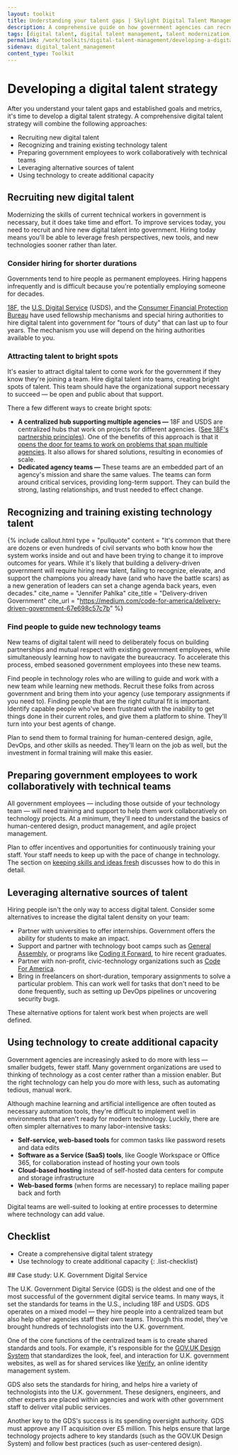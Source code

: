 ```yaml
---
layout: toolkit
title: Understanding your talent gaps | Skylight Digital Talent Management Handbook
description: A comprehensive guide on how government agencies can recruit, hire, onboard, and retain digital talent.
tags: [digital talent, digital talent management, talent modernization, guide]
permalink: /work/toolkits/digital-talent-management/developing-a-digital-talent-strategy/
sidenav: digital_talent_management
content_type: Toolkit
---
```


# Developing a digital talent strategy

After you understand your talent gaps and established goals and metrics, it's time to develop a digital talent strategy. A comprehensive digital talent strategy will combine the following approaches:

- Recruiting new digital talent
- Recognizing and training existing technology talent
- Preparing government employees to work collaboratively with technical teams
- Leveraging alternative sources of talent
- Using technology to create additional capacity

## Recruiting new digital talent

Modernizing the skills of current technical workers in government is necessary, but it does take time and effort. To improve services today, you need to recruit and hire new digital talent into government. Hiring today means you'll be able to leverage fresh perspectives, new tools, and new technologies sooner rather than later.

### Consider hiring for shorter durations

Governments tend to hire people as permanent employees. Hiring happens infrequently and is difficult because you're potentially employing someone for decades.

[18F](https://18f.gsa.gov/), the [U.S. Digital Service](https://www.usds.gov/) (USDS), and the [Consumer Financial Protection Bureau](https://www.consumerfinance.gov/) have used fellowship mechanisms and special hiring authorities to hire digital talent into government for "tours of duty" that can last up to four years. The mechanism you use will depend on the hiring authorities available to you.

### Attracting talent to bright spots

It's easier to attract digital talent to come work for the government if they know they're joining a team. Hire digital talent into teams, creating bright spots of talent. This team should have the organizational support necessary to succeed &mdash; be open and public about that support.

There a few different ways to create bright spots:

- **A centralized hub supporting multiple agencies &mdash;** 18F and USDS are centralized hubs that work on projects for different agencies. ([See 18F's partnership principles](https://18f.gsa.gov/partnership-principles/)). One of the benefits of this approach is that it [opens the door for teams to work on problems that span multiple agencies](https://www.newamerica.org/public-interest-technology/reports/problem-solving-government/what-should-teams-look-like/). It also allows for shared solutions, resulting in economies of scale.
- **Dedicated agency teams &mdash;** These teams are an embedded part of an agency's mission and share the same values. The teams can form around critical services, providing long-term support. They can build the strong, lasting relationships, and trust needed to effect change.

## Recognizing and training existing technology talent

{% include callout.html
  type = "pullquote"
  content = "It's common that there are dozens or even hundreds of civil servants who both know how the system works inside and out and have been trying to change it to improve outcomes for years. While it's likely that building a delivery-driven government will require hiring new talent, failing to recognize, elevate, and support the champions you already have (and who have the battle scars) as a new generation of leaders can set a change agenda back years, even decades."
  cite_name = "Jennifer Pahlka"
  cite_title = "Delivery-driven Government"
  cite_url = "https://medium.com/code-for-america/delivery-driven-government-67e698c57c7b"
%}

### Find people to guide new technology teams

New teams of digital talent will need to deliberately focus on building partnerships and mutual respect with existing government employees, while simultaneously learning how to navigate the bureaucracy. To accelerate this process, embed seasoned government employees into these new teams.

Find people in technology roles who are willing to guide and work with a new team while learning new methods. Recruit these folks from across government and bring them into your agency (use temporary assignments if you need to). Finding people that are the right cultural fit is important. Identify capable people who've been frustrated with the inability to get things done in their current roles, and give them a platform to shine. They'll turn into your best agents of change.

Plan to send them to formal training for human-centered design, agile, DevOps, and other skills as needed. They'll learn on the job as well, but the investment in formal training will make this easier.

## Preparing government employees to work collaboratively with technical teams

All government employees &mdash; including those outside of your technology team &mdash; will need training and support to help them work collaboratively on technology projects. At a minimum, they'll need to understand the basics of human-centered design, product management, and agile project management.

Plan to offer incentives and opportunities for continuously training your staff. Your staff needs to keep up with the pace of change in technology. The section on [keeping skills and ideas fresh](/work/toolkits/digital-talent-management/keeping-skills-and-ideas-fresh/) discusses how to do this in detail.

## Leveraging alternative sources of talent

Hiring people isn't the only way to access digital talent. Consider some alternatives to increase the digital talent density on your team:

- Partner with universities to offer internships. Government offers the ability for students to make an impact.
- Support and partner with technology boot camps such as [General Assembly](https://generalassemb.ly/), or programs like [Coding it Forward](https://www.codingitforward.com/), to hire recent graduates.
- Partner with non-profit, civic-technology organizations such as [Code For America](https://www.codeforamerica.org/).
- Bring in freelancers on short-duration, temporary assignments to solve a particular problem. This can work well for tasks that don't need to be done frequently, such as setting up DevOps pipelines or uncovering security bugs.

These alternative options for talent work best when projects are well defined.

## Using technology to create additional capacity

Government agencies are increasingly asked to do more with less &mdash; smaller budgets, fewer staff. Many government organizations are used to thinking of technology as a cost center rather than a mission enabler. But the right technology can help you do more with less, such as automating tedious, manual work.

Although machine learning and artificial intelligence are often touted as necessary automation tools, they're difficult to implement well in environments that aren't ready for modern technology. Luckily, there are often simpler alternatives to many labor-intensive tasks:

- **Self-service, web-based tools** for common tasks like password resets and data edits
- **Software as a Service (SaaS) tools**, like Google Workspace or Office 365, for collaboration instead of hosting your own tools
- **Cloud-based hosting** instead of self-hosted data centers for compute and storage infrastructure
- **Web-based forms** (when forms are necessary) to replace mailing paper back and forth

Digital teams are well-suited to looking at entire processes to determine where technology can add value.

## Checklist

- Create a comprehensive digital talent strategy
- Use technology to create additional capacity
{: .list-checklist}

<div class="callout callout--case-study" markdown="1">
## Case study: U.K. Government Digital Service

The U.K. Government Digital Service (GDS) is the oldest and one of the most successful of the government digital service teams. In many ways, it set the standards for teams in the U.S., including 18F and USDS. GDS operates on a mixed model &mdash; they hire people into a centralized team but also help other agencies staff their own teams. Through this model, they've brought hundreds of technologists into the U.K. government.

One of the core functions of the centralized team is to create shared standards and tools. For example, it's responsible for the [GOV.UK Design System](https://design-system.service.gov.uk/?_ga=2.48215079.183259153.1574016435-578254373.1574016435) that standardizes the look, feel, and interaction for U.K. government websites, as well as for shared services like [Verify](https://www.gov.uk/government/publications/introducing-govuk-verify/introducing-govuk-verify), an online identity management system.

GDS also sets the standards for hiring, and helps hire a variety of technologists into the U.K. government. These designers, engineers, and other experts are placed within agencies and work with other government staff to deliver vital public services.

Another key to the GDS's success is its spending oversight authority. GDS must approve any IT acquisition over £5 million. This helps ensure that large technology projects adhere to key standards (such as the GOV.UK Design System) and follow best practices (such as user-centered design).
</div>
